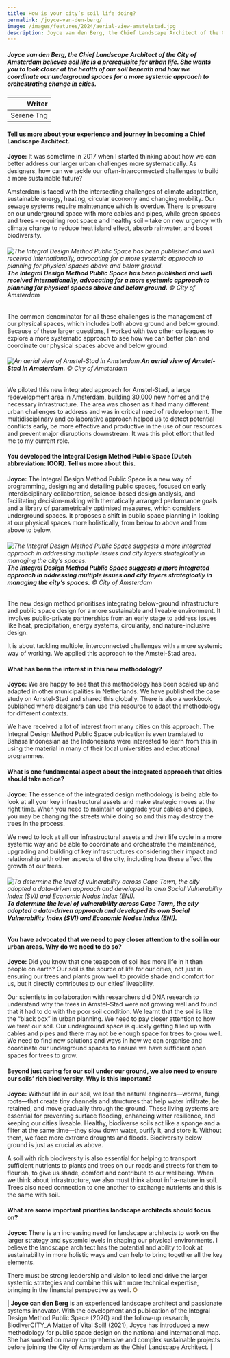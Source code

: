 ```yaml
---
title: How is your city’s soil life doing? 
permalink: /joyce-van-den-berg/
image: /images/features/2024/aerial-view-amstelstad.jpg
description: Joyce van den Berg, the Chief Landscape Architect of the City of Amsterdam believes soil life is a prerequisite for urban life. She wants you to look closer at the health of our soil beneath and how we coordinate our underground spaces for a more systemic approach to orchestrating change in cities.  
---
```


##### Joyce van den Berg, the Chief Landscape Architect of the City of Amsterdam believes soil life is a prerequisite for urban life. She wants you to look closer at the health of our soil beneath and how we coordinate our underground spaces for a more systemic approach to orchestrating change in cities.   

| Writer |
| ---: |
| Serene Tng | 

#### **Tell us more about your experience and journey in becoming a Chief Landscape Architect.**

**Joyce:** It was sometime in 2017 when I started thinking about how we can better address our larger urban challenges more systematically. As designers, how can we tackle our often-interconnected challenges to build a more sustainable future?

Amsterdam is faced with the intersecting challenges of climate adaptation, sustainable energy, heating, circular economy and changing mobility. Our sewage systems require maintenance which is overdue. There is pressure on our underground space with more cables and pipes, while green spaces and trees – requiring root space and healthy soil – take on new urgency with climate change to reduce heat island effect, absorb rainwater, and boost biodiversity. 

###### ![The Integral Design Method Public Space has been published and well received internationally, advocating for a more systemic approach to planning for physical spaces above and below ground.](/images/features/2024/Ioor-book.jpg/)**The Integral Design Method Public Space has been published and well received internationally, advocating for a more systemic approach to planning for physical spaces above and below ground.** © City of Amsterdam  

The common denominator for all these challenges is the management of our physical spaces, which includes both above ground and below ground. Because of these larger questions, I worked with two other colleagues to explore a more systematic approach to see how we can better plan and coordinate our physical spaces above and below ground. 

###### ![An aerial view of Amstel-Stad in Amsterdam.](/images/features/2024/aerial-view-amstelstad.jpg/)**An aerial view of Amstel-Stad in Amsterdam.** © City of Amsterdam

We piloted this new integrated approach for Amstel-Stad, a large redevelopment area in Amsterdam, building 30,000 new homes and the necessary infrastructure. The area was chosen as it had many different urban challenges to address and was in critical need of redevelopment. The multidisciplinary and collaborative approach helped us to detect potential conflicts early, be more effective and productive in the use of our resources and prevent major disruptions downstream. It was this pilot effort that led me to my current role. 
 
#### **You developed the Integral Design Method Public Space (Dutch abbreviation: IOOR). Tell us more about this.**

**Joyce:** The Integral Design Method Public Space is a new way of programming, designing and detailing public spaces, focused on early interdisciplinary collaboration, science-based design analysis, and facilitating decision-making with thematically arranged performance goals and a library of parametrically optimised measures, which considers underground spaces. It proposes a shift in public space planning in looking at our physical spaces more holistically, from below to above and from above to below. 

###### ![The Integral Design Method Public Space suggests a more integrated approach in addressing multiple issues and city layers strategically in managing the city’s spaces.](/images/features/2024/Ioor-visual.jpg/)**The Integral Design Method Public Space suggests a more integrated approach in addressing multiple issues and city layers strategically in managing the city’s spaces.** © City of Amsterdam 

The new design method prioritises integrating below-ground infrastructure and public space design for a more sustainable and liveable environment. It involves public-private partnerships from an early stage to address issues like heat, precipitation, energy systems, circularity, and nature-inclusive design.

It is about tackling multiple, interconnected challenges with a more systemic way of working. We applied this approach to the Amstel-Stad area. 

#### **What has been the interest in this new methodology?**

**Joyce:** We are happy to see that this methodology has been scaled up and adapted in other municipalities in Netherlands. We have published the case study on Amstel-Stad and shared this globally. There is also a workbook published where designers can use this resource to adapt the methodology for different contexts.  

We have received a lot of interest from many cities on this approach. The Integral Design Method Public Space publication is even translated to Bahasa Indonesian as the Indonesians were interested to learn from this in using the material in many of their local universities and educational programmes.

#### **What is one fundamental aspect about the integrated approach that cities should take notice?**

**Joyce:** The essence of the integrated design methodology is being able to look at all your key infrastructural assets and make strategic moves at the right time. When you need to maintain or upgrade your cables and pipes, you may be changing the streets while doing so and this may destroy the trees in the process. 

We need to look at all our infrastructural assets and their life cycle in a more systemic way and be able to coordinate and orchestrate the maintenance, upgrading and building of key infrastructures considering their impact and relationship with other aspects of the city, including how these affect the growth of our trees.  

###### ![To determine the level of vulnerability across Cape Town, the city adopted a data-driven approach and developed its own Social Vulnerability Index (SVI) and Economic Nodes Index (ENI).](/images/features/2024/cape-town-image.jpg/)**To determine the level of vulnerability across Cape Town, the city adopted a data-driven approach and developed its own Social Vulnerability Index (SVI) and Economic Nodes Index (ENI).**  

#### **You have advocated that we need to pay closer attention to the soil in our urban areas. Why do we need to do so?**

**Joyce:** Did you know that one teaspoon of soil has more life in it than people on earth? Our soil is the source of life for our cities, not just in ensuring our trees and plants grow well to provide shade and comfort for us, but it directly contributes to our cities’ liveability.

Our scientists in collaboration with researchers did DNA research to understand why the trees in Amstel-Stad were not growing well and found that it had to do with the poor soil condition. We learnt that the soil is like the “black box” in urban planning. We need to pay closer attention to how we treat our soil. Our underground space is quickly getting filled up with cables and pipes and there may not be enough space for trees to grow well. We need to find new solutions and ways in how we can organise and coordinate our underground spaces to ensure we have sufficient open spaces for trees to grow.

#### **Beyond just caring for our soil under our ground, we also need to ensure our soils’ rich biodiversity. Why is this important?**

**Joyce:** Without life in our soil, we lose the natural engineers—worms, fungi, roots—that create tiny channels and structures that help water infiltrate, be retained, and move gradually through the ground. These living systems are essential for preventing surface flooding, enhancing water resilience, and keeping our cities liveable. Healthy, biodiverse soils act like a sponge and a filter at the same time—they slow down water, purify it, and store it. Without them, we face more extreme droughts and floods. Biodiversity below ground is just as crucial as above.

A soil with rich biodiversity is also essential for helping to transport sufficient nutrients to plants and trees on our roads and streets for them to flourish, to give us shade, comfort and contribute to our wellbeing. When we think about infrastructure, we also must think about infra-nature in soil. Trees also need connection to one another to exchange nutrients and this is the same with soil. 

#### **What are some important priorities landscape architects should focus on?**

**Joyce:** There is an increasing need for landscape architects to work on the larger strategy and systemic levels in shaping our physical environments. I believe the landscape architect has the potential and ability to look at sustainability in more holistic ways and can help to bring together all the key elements. 

There must be strong leadership and vision to lead and drive the larger systemic strategies and combine this with more technical expertise, bringing in the financial perspective as well. **<font color="#967942">O</font>** 

| **Joyce can den Berg** is an experienced landscape architect and passionate systems innovator. With the development and publication of the Integral Design Method Public Space (2020) and the follow-up research, BiodiverCITY_A Matter of Vital Soil! (2021), Joyce has introduced a new methodology for public space design on the national and international map. She has worked on many comprehensive and complex sustainable projects before joining the City of Amsterdam as the Chief Landscape Architect. |
